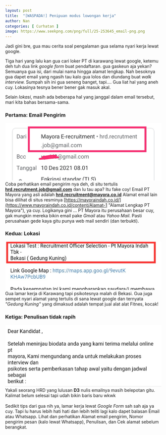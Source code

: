 ```yaml
---
layout: post
title:  "[WASPADA!] Penipuan modus lowongan kerja"
author: Nan
categories: [ Curhatan ]
image: https://www.seekpng.com/png/full/25-253645_email-png.png
---
```


Jadi gini bre, gua mau cerita soal pengalaman gua selama nyari kerja lewat google.

Tiga hari yang lalu kan gua cari loker PT di karawang lewat google, ketemu deh tuh dua link _google form_ buat pendaftaran. 
gua gaskeun aja yekan? Semuanya gua isi, dari mulai nama hingga alamat lengkap. Nah besoknya gua dapet email yang ngasih tau kalo gua lolos dan diundang buat _walk interview._
Sumpah sih ini gua seneng banget, tapi.... Gua liat hal yang aneh cuy. Lokasinya  tesnya bener bener gak masuk akal.

Selain _lokasi_, masih ada beberapa hal yang janggal dalam email tersebut, mari kita bahas bersama-sama.

### Pertama: Email Pengirim
![Email Palsu](/assets/images/email-palsu.jpg)  
Coba perhatikan email pengirim nya deh, di situ tertulis **hrd.recrutment.job@gmail.com**  dan lu tau apa? Itu fake coy! Email PT Mayora yang asli adalah **hrd.recruitment@mayora.co.id**
Alamat email lain bisa dilihat di situs resminya [https://mayoraindah.co.id/](https://www.mayoraindah.co.id/content/Alamat-1 "Alamat Lengkap PT Mayora"), ya cuy.
Logikanya gini ... PT Mayora itu perusahaan besar cuy, gak mungkin mereka bikin email pake _Gmail_ atau _Yahoo Mail_. Pasti perusahaan gede kaya gitu punya web mail sendiri (dan terbukti).

### Kedua: Lokasi
![Lokasi Palsu](/assets/images/lokasi-palsu.jpg)  
Gua lamar kerja di Karawang tapi psikotesnya malah di Bekasi. Gua juga sempet nyari alamat yang tertulis di sana lewat google dan ternyata _"Gedung Kuning"_ yang dimaksud adalah tempat jual alat alat Fitnes, kocak!

### Ketiga: Penulisan tidak rapih
![Penulisan gak rapih](/assets/images/penulisan.jpg)  
Yakali seorang HRD yang  lulusan **D3** nulis emailnya masih belepotan gitu. Kalimat belum selesai tapi udah bikin baris baru wkwk
<br/>
<br/>
Sedikit tips dari gua nih ya, lamar kerja lewat _Google Form_ sah sah aja ya cuy. Tapi lu harus lebih hati hati dan lebih teliti lagi kalo dapet balasan Email atau Whatsapp.
Lihat dan perhatikan Alamat email pengirim, Nomor pengirim pesan (kalo lewat Whatsapp), Penulisan, dan Cek alamat sebelum berangkat.
